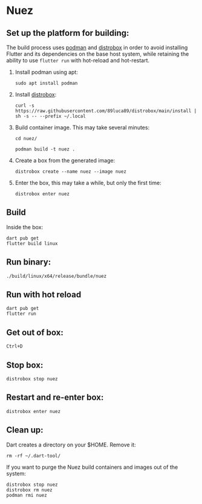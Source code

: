 # Nuez 

## Set up the platform for building: 

The build process uses [podman](https://podman.io/) and [distrobox](https://github.com/89luca89/distrobox?tab=readme-ov-file#installation) in order to avoid installing Flutter and its dependencies on the base host system, while retaining the ability to use `flutter run` with hot-reload and hot-restart.

1. Install podman using apt:

    ```
    sudo apt install podman
    ```
    
2. Install [distrobox](https://github.com/89luca89/distrobox?tab=readme-ov-file#installation):

    ```
    curl -s https://raw.githubusercontent.com/89luca89/distrobox/main/install | sh -s -- --prefix ~/.local
    ```

4. Build container image. This may take several minutes:

    ```
    cd nuez/

    podman build -t nuez .
    ```

5. Create a box from the generated image:

    ```
    distrobox create --name nuez --image nuez
    ```

6. Enter the box, this may take a while, but only the first time:

    ```
    distrobox enter nuez
    ```

## Build

Inside the box:

    dart pub get
    flutter build linux    

## Run binary:

    ./build/linux/x64/release/bundle/nuez

## Run with hot reload

    dart pub get
    flutter run

## Get out of box:

    Ctrl+D

## Stop box:

    distrobox stop nuez

## Restart and re-enter box:

    distrobox enter nuez

## Clean up:

Dart creates a directory on your $HOME. Remove it:

    rm -rf ~/.dart-tool/

If you want to purge the Nuez build containers and images out of the system:

    distrobox stop nuez
    distrobox rm nuez
    podman rmi nuez


